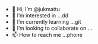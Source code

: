 - 👋 Hi, I’m @jukmattu
- 👀 I’m interested in ...dd
- 🌱 I’m currently learning ...git
- 💞️ I’m looking to collaborate on ...
- 📫 How to reach me ...phone

<!---
jukmattu/jukmattu is a ✨ special ✨ repository because its `README.md` (this file) appears on your GitHub profile.
You can click the Preview link to take a look at your changes.
--->
